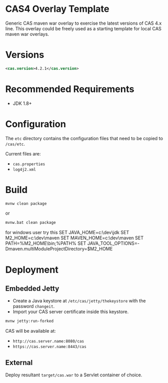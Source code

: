 CAS4 Overlay Template
============================

Generic CAS maven war overlay to exercise the latest versions of CAS 4.x line. This overlay could be freely used as a starting template for local CAS maven war overlays.

# Versions
```xml
<cas.version>4.2.1</cas.version>
```

# Recommended Requirements
* JDK 1.8+

# Configuration
The `etc` directory contains the configuration files that need to be copied to `/cas/etc`.

Current files are:

* `cas.properties`
* `log4j2.xml`

# Build

```bash
mvnw clean package
```

or

```bash
mvnw.bat clean package
```
for windows user try this
SET JAVA_HOME=c:\dev\jdk
SET M2_HOME=c:\dev\maven
SET MAVEN_HOME=c:\dev\maven
SET PATH=%M2_HOME\bin;%PATH%
SET JAVA_TOOL_OPTIONS=-Dmaven.multiModuleProjectDirectory=$M2_HOME

# Deployment

## Embedded Jetty

* Create a Java keystore at `/etc/cas/jetty/thekeystore` with the password `changeit`.
* Import your CAS server certificate inside this keystore.

```bash
mvnw jetty:run-forked
```

CAS will be available at:

* `http://cas.server.name:8080/cas`
* `https://cas.server.name:8443/cas`

## External
Deploy resultant `target/cas.war` to a Servlet container of choice.
